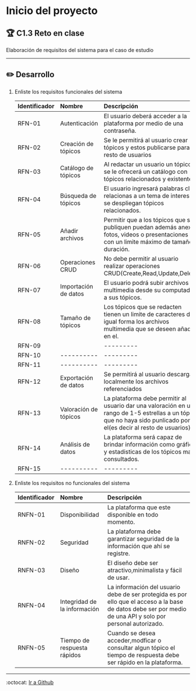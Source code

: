 # Inicio del proyecto

## :trophy: C1.3 Reto en clase

Elaboración de requisitos del sistema para el caso de estudio
___

## :pencil2: Desarrollo

1. Enliste los requisitos funcionales del sistema
   
    Identificador | Nombre | Descripción
    :--|:--|:--
    RFN-01|Autenticación|El usuario deberá acceder a la plataforma por medio de una contraseña. 
    RFN-02|Creación de tópicos|Se le permitirá al usuario crear tópicos y estos publicarse para el resto de usuarios 
    RFN-03|Catálogo de tópicos|Al redactar un usuario un tópico, se le ofrecerá un catálogo con tópicos relacionados y existentes.
    RFN-04|Búsqueda de tópicos|El usuario ingresará palabras clave relacionas a un tema de interes y se despliegan tópicos relacionados.
    RFN-05|Añadir archivos|Permitir que a los tópicos que se publiquen puedan además anexar fotos, videos o presentaciones con un limite máximo de tamaño y duración.
    RFN-06|Operaciones CRUD|No debe permitir al usuario realizar operaciones CRUD(Create,Read,Update,Delete)
    RFN-07|Importación de datos|El usuario podrá subir archivos multimedia desde su computadora a sus tópicos.
    RFN-08|Tamaño de tópicos|Los tópicos que se redacten tienen un limite de caracteres de igual forma los archivos multimedia que se deseen añadir en el.
    RFN-09||---------
    RFN-10|----------|---------
    RFN-11|----------|---------
    RFN-12|Exportación de datos|Se permitirá al usuario descargar localmente los archivos referenciados 
    RFN-13|Valoración de tópicos|La plataforma debe permitir al usuario dar una valoración en un rango de 1-5 estrellas a un tópico que no haya sido punlicado por el(es decir al resto de usuarios).
    RFN-14|Análisis de datos|La plataforma será capaz de brindar información como gráficas y estadisticas de los tópicos mas consultados.
    RFN-15|----------|---------
 
2. Enliste los requisitos no funcionales del sistema
   
    Identificador | Nombre | Descripción
    :--|:--|:--
    RNFN-01|Disponibilidad|La plataforma que este disponible en todo momento.
    RNFN-02|Seguridad|La plataforma debe garantizar seguridad de la información que ahí se registre.
    RNFN-03|Diseño|El diseño debe ser atractivo,minimalista y fácil de usar.
    RNFN-04|Integridad de la información|La información del usuario debe de ser protegida es por ello que el acceso a la base de datos debe ser por medio de una API y solo por personal autorizado.
    RNFN-05|Tiempo de respuesta rápidos|Cuando se desea acceder,modficar o consultar algun tópico el tiempo de respuesta debe ser rápido en la plataforma.

___

:octocat: [Ir a Github](https://github.com/yessi-github/AnalisisAvanzado-2021.git)